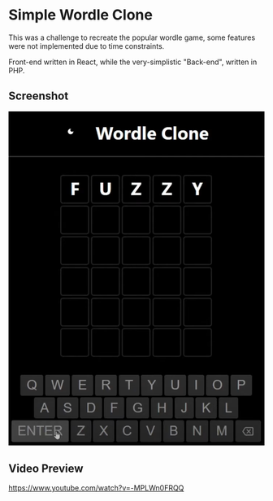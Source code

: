 # Simple Wordle Clone

This was a challenge to recreate the popular wordle game, some features were not implemented due to time constraints.

Front-end written in React, while the very-simplistic "Back-end", written in PHP.


## Screenshot
![Screenshot](https://github.com/safatdev/Wordle-Clone-React/blob/main/simple_wordle_clone_screen.png?raw=true)

## Video Preview
https://www.youtube.com/watch?v=-MPLWn0FRQQ
